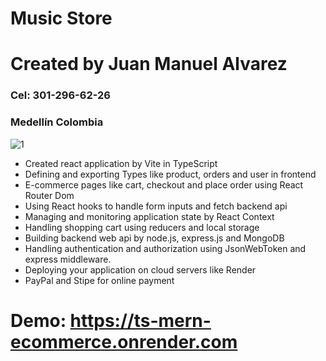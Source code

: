 # Music Store
<h1>Created by Juan Manuel Alvarez</h1>
<h3>Cel: 301-296-62-26</h3>
<h3>Medellín Colombia</h3>


![1](https://github.com/Sirio2022/ts-mern-ecommerce/assets/105917953/0d1d0bf2-2f5a-47e9-a5a5-3c15eeadb148)

<ul>
  <li>Created react application by Vite in TypeScript</li>
  <li>Defining and exporting Types like product, orders and user in frontend</li>
  <li>E-commerce pages like cart, checkout and place order using React Router Dom</li>
  <li>Using React hooks to handle form inputs and fetch backend api</li>
  <li>Managing and monitoring application state by React Context</li>
  <li>Handling shopping cart using reducers and local storage</li>
  <li>Building backend web api by node.js, express.js and MongoDB</li>
  <li>Handling authentication and authorization using JsonWebToken and express middleware.</li>
  <li>Deploying your application on cloud servers like Render</li>
  <li>PayPal and Stipe for online payment</li>
</ul>

# Demo: <Link><a target="_blank">https://ts-mern-ecommerce.onrender.com </a></link>
